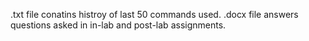.txt file conatins histroy of last 50 commands used.
.docx file answers questions asked in in-lab and post-lab assignments.
